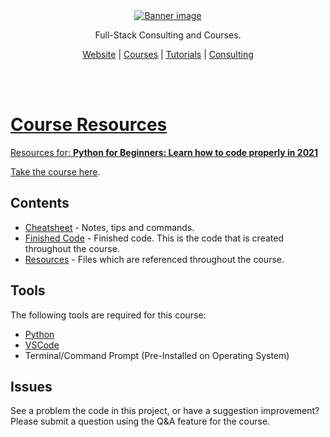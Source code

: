 <div align="center">
    <a href="https://londonappdeveloper.com" target="_blank">
        <img src="https://londonappdeveloper.com/wp-content/uploads/2024/11/banner.svg" alt="Banner image" />
    </a>
</div>

<div align="center">
    <p>Full-Stack Consulting and Courses.</p>
    <a href="https://londonappdeveloper.com" target="_blank">Website</a> |
    <a href="https://londonappdeveloper.teachable.com/" target="_blank">Courses</a> |
    <a href="https://londonappdeveloper.com/tutorials/" target="_blank">Tutorials</a> |
    <a href="https://londonappdeveloper.com/consulting/" target="_blank">Consulting
</div>

<br /><br >

# Course Resources

Resources for: **Python for Beginners: Learn how to code properly in 2021**

Take the course [here](http://londonapp.dev/beginner-python).


## Contents

 * [Cheatsheet](CHEATSHEET.md) - Notes, tips and commands.
 * [Finished Code](final-code/) - Finished code. This is the code that is created throughout the course.
 * [Resources](resources/) - Files which are referenced throughout the course.
 
 
## Tools

The following tools are required for this course:

 * [Python](https://www.python.org/)
 * [VSCode](https://code.visualstudio.com/)
 * Terminal/Command Prompt (Pre-Installed on Operating System)
 
## Issues

See a problem the code in this project, or have a suggestion improvement? Please submit a question using the Q&A feature for the course.
